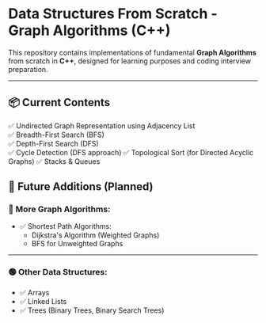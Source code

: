 # Data Structures From Scratch - Graph Algorithms (C++)

This repository contains implementations of fundamental **Graph Algorithms** from scratch in **C++**, designed for learning purposes and coding interview preparation.

---

## 📦 Current Contents

✅ Undirected Graph Representation using Adjacency List  
✅ Breadth-First Search (BFS)  
✅ Depth-First Search (DFS)  
✅ Cycle Detection (DFS approach)
✅ Topological Sort (for Directed Acyclic Graphs)
✅ Stacks & Queues

## 🎯 Future Additions (Planned)

### 🔵 More Graph Algorithms:


- ✅ Shortest Path Algorithms:
  - Dijkstra's Algorithm (Weighted Graphs) 
  - BFS for Unweighted Graphs

---

### 🟢 Other Data Structures:

- ✅ Arrays
- ✅ Linked Lists
- ✅ Trees (Binary Trees, Binary Search Trees)

